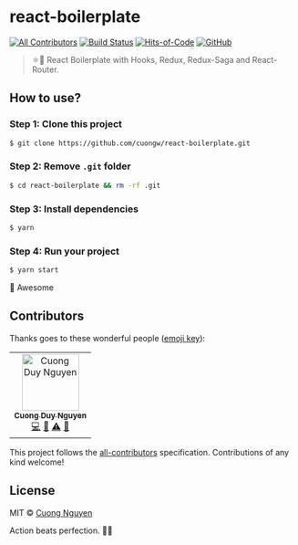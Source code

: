 ﻿# react-boilerplate

[![All Contributors](https://img.shields.io/badge/all_contributors-1-orange.svg)](#contributors)
[![Build Status](https://travis-ci.org/cuongw/react-boilerplate.svg?branch=master)](https://travis-ci.org/cuongw/react-boilerplate)
[![Hits-of-Code](https://hitsofcode.com/github/cuongw/react-boilerplate)](https://hitsofcode.com/view/github/cuongw/react-boilerplate)
[![GitHub](https://img.shields.io/github/license/cuongw/react-boilerplate.svg)](https://github.com/cuongw/react-boilerplate/blob/master/LICENSE)

> ⚛️🐣 React Boilerplate with Hooks, Redux, Redux-Saga and React-Router.

## How to use?

### Step 1: Clone this project

```sh
$ git clone https://github.com/cuongw/react-boilerplate.git
```

### Step 2: Remove `.git` folder

```sh
$ cd react-boilerplate && rm -rf .git
```

### Step 3: Install dependencies

```sh
$ yarn
```

### Step 4: Run your project

```sh
$ yarn start
```

🙌 Awesome

## Contributors

Thanks goes to these wonderful people ([emoji key](https://allcontributors.org/docs/en/emoji-key)):

<!-- ALL-CONTRIBUTORS-LIST:START - Do not remove or modify this section -->
<!-- prettier-ignore -->
<table><tr><td align="center"><a href="http://cuongw.me"><img src="https://avatars0.githubusercontent.com/u/34389409?v=4" width="100px;" alt="Cuong Duy Nguyen"/><br /><sub><b>Cuong Duy Nguyen</b></sub></a><br /><a href="https://github.com/cuongw/thinid/commits?author=cuongw" title="Code">💻</a> <a href="https://github.com/cuongw/thinid/commits?author=cuongw" title="Documentation">📖</a> <a href="https://github.com/cuongw/thinid/commits?author=cuongw" title="Tests">⚠️</a> <a href="#review-cuongw" title="Reviewed Pull Requests">👀</a></td></tr></table>

<!-- ALL-CONTRIBUTORS-LIST:END -->

This project follows the [all-contributors](https://github.com/all-contributors/all-contributors) specification. Contributions of any kind welcome!

## License

MIT © [Cuong Nguyen](https://www.linkedin.com/in/cuong9/)

<!-- INSPIRATIONAL_QUOTE_START -->
Action beats perfection.
🧑‍💻
<!-- INSPIRATIONAL_QUOTE_END -->
